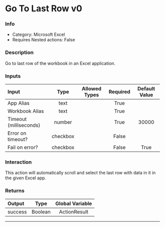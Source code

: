 # Go To Last Row v0

### Info

- Category: Microsoft Excel
- Requires Nested actions: False


### Description
Go to last row of the workbook in an Excel application.


### Inputs

| Input | Type | Allowed Types | Required |  Default Value |
| :--- | :---: | :---: | :---: | :---: |
| App Alias | text |  | True |  |
| Workbook Alias | text |  | True |  |
| Timeout (milliseconds) | number |  | True | 30000 |
| Error on timeout? | checkbox |  | False |  |
| Fail on error? | checkbox |  | False | True |


### Interaction
This action will automatically scroll and select the last row with data in it in the given Excel app.

### Returns

| Output | Type | Global Variable |
| :--- | :---: | :---: |
| success | Boolean | ActionResult |

---